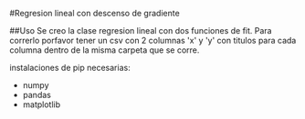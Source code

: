 #Regresion lineal con descenso de gradiente

##Uso
Se creo la clase regresion lineal con dos funciones de fit.
Para correrlo porfavor tener un csv con 2 columnas 'x' y 'y' con titulos para cada columna dentro de la misma carpeta que se corre.

instalaciones de pip necesarias:
- numpy
- pandas
- matplotlib
